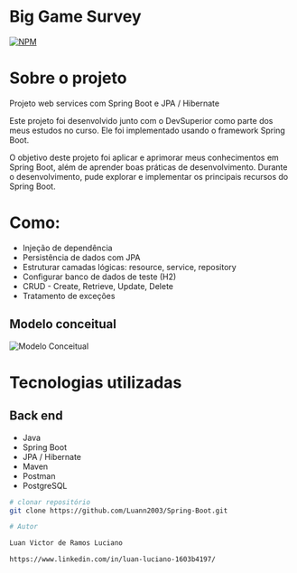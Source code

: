 # Big Game Survey 
[![NPM](https://img.shields.io/npm/l/react)](https://github.com/Luann2003/Spring-Boot/blob/main/LICENSE) 

# Sobre o projeto

Projeto web services com Spring Boot e JPA / Hibernate

Este projeto foi desenvolvido junto com o DevSuperior como parte dos meus estudos no curso. Ele foi implementado usando o framework Spring Boot.

O objetivo deste projeto foi aplicar e aprimorar meus conhecimentos em Spring Boot, além de aprender boas práticas de desenvolvimento. Durante o desenvolvimento, pude explorar e implementar os principais recursos do Spring Boot.

# Como:
- Injeção de dependência 
- Persistência de dados com JPA
- Estruturar camadas lógicas: resource, service, repository
- Configurar banco de dados de teste (H2) 
- CRUD - Create, Retrieve, Update, Delete
- Tratamento de exceções 

## Modelo conceitual
![Modelo Conceitual](https://github.com/Luann2003/Spring-Boot/blob/main/Captura%20de%20tela%202023-06-23%20130642.png)

# Tecnologias utilizadas
## Back end
- Java
- Spring Boot
- JPA / Hibernate
- Maven
- Postman
- PostgreSQL

```bash
# clonar repositório
git clone https://github.com/Luann2003/Spring-Boot.git

# Autor

Luan Victor de Ramos Luciano

https://www.linkedin.com/in/luan-luciano-1603b4197/

